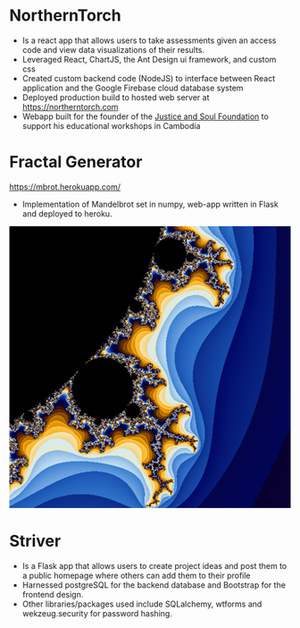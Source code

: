 # NorthernTorch
- Is a react app that allows users to take assessments given an access code and view data visualizations of their results. 
- Leveraged React, ChartJS, the Ant Design ui framework, and custom css  
- Created custom backend code (NodeJS) to interface between React application and the Google Firebase cloud database system
- Deployed production build to hosted web server at https://northerntorch.com
- Webapp built for the founder of the [Justice and Soul Foundation](https://justiceandsoul.org/) to support his educational workshops in Cambodia

# Fractal Generator
https://mbrot.herokuapp.com/
- Implementation of Mandelbrot set in numpy, web-app written in Flask and deployed to heroku.

![fractal sample](https://github.com/benkilimnik/portfolio/blob/master/fractal_sample.png)

# Striver
- Is a Flask app that allows users to create project ideas and post them to a public homepage where others can add them to their profile
- Harnessed postgreSQL for the backend database and Bootstrap for the frontend design. 
- Other libraries/packages used include SQLalchemy, wtforms and wekzeug.security for password hashing. 
